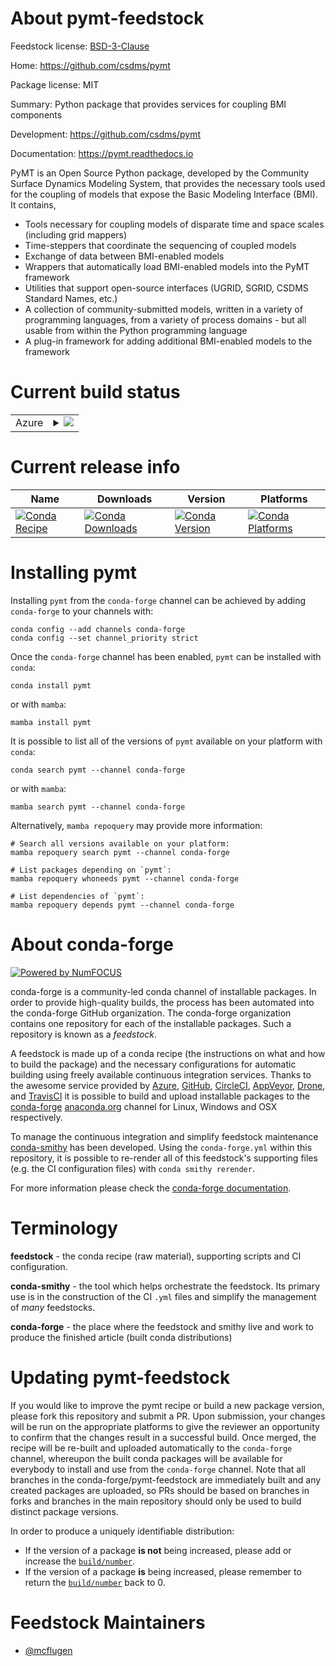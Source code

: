 About pymt-feedstock
====================

Feedstock license: [BSD-3-Clause](https://github.com/conda-forge/pymt-feedstock/blob/main/LICENSE.txt)

Home: https://github.com/csdms/pymt

Package license: MIT

Summary: Python package that provides services for coupling BMI components

Development: https://github.com/csdms/pymt

Documentation: https://pymt.readthedocs.io

PyMT is an Open Source Python package, developed by the Community
Surface Dynamics Modeling System, that provides the necessary
tools used for the coupling of models that expose the Basic
Modeling Interface (BMI). It contains,
*  Tools necessary for coupling models of disparate time and space
   scales (including grid mappers)
*  Time-steppers that coordinate the sequencing of coupled models
*  Exchange of data between BMI-enabled models
*  Wrappers that automatically load BMI-enabled models into the
   PyMT framework
*  Utilities that support open-source interfaces (UGRID, SGRID,
   CSDMS Standard Names, etc.)
*  A collection of community-submitted models, written in a variety
   of programming languages, from a variety of process domains - but
   all usable from within the Python programming language
*  A plug-in framework for adding additional BMI-enabled models to
   the framework


Current build status
====================


<table>
    
  <tr>
    <td>Azure</td>
    <td>
      <details>
        <summary>
          <a href="https://dev.azure.com/conda-forge/feedstock-builds/_build/latest?definitionId=5431&branchName=main">
            <img src="https://dev.azure.com/conda-forge/feedstock-builds/_apis/build/status/pymt-feedstock?branchName=main">
          </a>
        </summary>
        <table>
          <thead><tr><th>Variant</th><th>Status</th></tr></thead>
          <tbody><tr>
              <td>linux_64_numpy2.0python3.10.____cpython</td>
              <td>
                <a href="https://dev.azure.com/conda-forge/feedstock-builds/_build/latest?definitionId=5431&branchName=main">
                  <img src="https://dev.azure.com/conda-forge/feedstock-builds/_apis/build/status/pymt-feedstock?branchName=main&jobName=linux&configuration=linux%20linux_64_numpy2.0python3.10.____cpython" alt="variant">
                </a>
              </td>
            </tr><tr>
              <td>linux_64_numpy2.0python3.11.____cpython</td>
              <td>
                <a href="https://dev.azure.com/conda-forge/feedstock-builds/_build/latest?definitionId=5431&branchName=main">
                  <img src="https://dev.azure.com/conda-forge/feedstock-builds/_apis/build/status/pymt-feedstock?branchName=main&jobName=linux&configuration=linux%20linux_64_numpy2.0python3.11.____cpython" alt="variant">
                </a>
              </td>
            </tr><tr>
              <td>linux_64_numpy2.0python3.12.____cpython</td>
              <td>
                <a href="https://dev.azure.com/conda-forge/feedstock-builds/_build/latest?definitionId=5431&branchName=main">
                  <img src="https://dev.azure.com/conda-forge/feedstock-builds/_apis/build/status/pymt-feedstock?branchName=main&jobName=linux&configuration=linux%20linux_64_numpy2.0python3.12.____cpython" alt="variant">
                </a>
              </td>
            </tr><tr>
              <td>linux_64_numpy2python3.13.____cp313</td>
              <td>
                <a href="https://dev.azure.com/conda-forge/feedstock-builds/_build/latest?definitionId=5431&branchName=main">
                  <img src="https://dev.azure.com/conda-forge/feedstock-builds/_apis/build/status/pymt-feedstock?branchName=main&jobName=linux&configuration=linux%20linux_64_numpy2python3.13.____cp313" alt="variant">
                </a>
              </td>
            </tr><tr>
              <td>osx_64_numpy2.0python3.10.____cpython</td>
              <td>
                <a href="https://dev.azure.com/conda-forge/feedstock-builds/_build/latest?definitionId=5431&branchName=main">
                  <img src="https://dev.azure.com/conda-forge/feedstock-builds/_apis/build/status/pymt-feedstock?branchName=main&jobName=osx&configuration=osx%20osx_64_numpy2.0python3.10.____cpython" alt="variant">
                </a>
              </td>
            </tr><tr>
              <td>osx_64_numpy2.0python3.11.____cpython</td>
              <td>
                <a href="https://dev.azure.com/conda-forge/feedstock-builds/_build/latest?definitionId=5431&branchName=main">
                  <img src="https://dev.azure.com/conda-forge/feedstock-builds/_apis/build/status/pymt-feedstock?branchName=main&jobName=osx&configuration=osx%20osx_64_numpy2.0python3.11.____cpython" alt="variant">
                </a>
              </td>
            </tr><tr>
              <td>osx_64_numpy2.0python3.12.____cpython</td>
              <td>
                <a href="https://dev.azure.com/conda-forge/feedstock-builds/_build/latest?definitionId=5431&branchName=main">
                  <img src="https://dev.azure.com/conda-forge/feedstock-builds/_apis/build/status/pymt-feedstock?branchName=main&jobName=osx&configuration=osx%20osx_64_numpy2.0python3.12.____cpython" alt="variant">
                </a>
              </td>
            </tr><tr>
              <td>osx_64_numpy2python3.13.____cp313</td>
              <td>
                <a href="https://dev.azure.com/conda-forge/feedstock-builds/_build/latest?definitionId=5431&branchName=main">
                  <img src="https://dev.azure.com/conda-forge/feedstock-builds/_apis/build/status/pymt-feedstock?branchName=main&jobName=osx&configuration=osx%20osx_64_numpy2python3.13.____cp313" alt="variant">
                </a>
              </td>
            </tr><tr>
              <td>osx_arm64_numpy2.0python3.10.____cpython</td>
              <td>
                <a href="https://dev.azure.com/conda-forge/feedstock-builds/_build/latest?definitionId=5431&branchName=main">
                  <img src="https://dev.azure.com/conda-forge/feedstock-builds/_apis/build/status/pymt-feedstock?branchName=main&jobName=osx&configuration=osx%20osx_arm64_numpy2.0python3.10.____cpython" alt="variant">
                </a>
              </td>
            </tr><tr>
              <td>osx_arm64_numpy2.0python3.11.____cpython</td>
              <td>
                <a href="https://dev.azure.com/conda-forge/feedstock-builds/_build/latest?definitionId=5431&branchName=main">
                  <img src="https://dev.azure.com/conda-forge/feedstock-builds/_apis/build/status/pymt-feedstock?branchName=main&jobName=osx&configuration=osx%20osx_arm64_numpy2.0python3.11.____cpython" alt="variant">
                </a>
              </td>
            </tr><tr>
              <td>osx_arm64_numpy2.0python3.12.____cpython</td>
              <td>
                <a href="https://dev.azure.com/conda-forge/feedstock-builds/_build/latest?definitionId=5431&branchName=main">
                  <img src="https://dev.azure.com/conda-forge/feedstock-builds/_apis/build/status/pymt-feedstock?branchName=main&jobName=osx&configuration=osx%20osx_arm64_numpy2.0python3.12.____cpython" alt="variant">
                </a>
              </td>
            </tr><tr>
              <td>osx_arm64_numpy2python3.13.____cp313</td>
              <td>
                <a href="https://dev.azure.com/conda-forge/feedstock-builds/_build/latest?definitionId=5431&branchName=main">
                  <img src="https://dev.azure.com/conda-forge/feedstock-builds/_apis/build/status/pymt-feedstock?branchName=main&jobName=osx&configuration=osx%20osx_arm64_numpy2python3.13.____cp313" alt="variant">
                </a>
              </td>
            </tr><tr>
              <td>win_64_numpy2.0python3.10.____cpython</td>
              <td>
                <a href="https://dev.azure.com/conda-forge/feedstock-builds/_build/latest?definitionId=5431&branchName=main">
                  <img src="https://dev.azure.com/conda-forge/feedstock-builds/_apis/build/status/pymt-feedstock?branchName=main&jobName=win&configuration=win%20win_64_numpy2.0python3.10.____cpython" alt="variant">
                </a>
              </td>
            </tr><tr>
              <td>win_64_numpy2.0python3.11.____cpython</td>
              <td>
                <a href="https://dev.azure.com/conda-forge/feedstock-builds/_build/latest?definitionId=5431&branchName=main">
                  <img src="https://dev.azure.com/conda-forge/feedstock-builds/_apis/build/status/pymt-feedstock?branchName=main&jobName=win&configuration=win%20win_64_numpy2.0python3.11.____cpython" alt="variant">
                </a>
              </td>
            </tr><tr>
              <td>win_64_numpy2.0python3.12.____cpython</td>
              <td>
                <a href="https://dev.azure.com/conda-forge/feedstock-builds/_build/latest?definitionId=5431&branchName=main">
                  <img src="https://dev.azure.com/conda-forge/feedstock-builds/_apis/build/status/pymt-feedstock?branchName=main&jobName=win&configuration=win%20win_64_numpy2.0python3.12.____cpython" alt="variant">
                </a>
              </td>
            </tr><tr>
              <td>win_64_numpy2python3.13.____cp313</td>
              <td>
                <a href="https://dev.azure.com/conda-forge/feedstock-builds/_build/latest?definitionId=5431&branchName=main">
                  <img src="https://dev.azure.com/conda-forge/feedstock-builds/_apis/build/status/pymt-feedstock?branchName=main&jobName=win&configuration=win%20win_64_numpy2python3.13.____cp313" alt="variant">
                </a>
              </td>
            </tr>
          </tbody>
        </table>
      </details>
    </td>
  </tr>
</table>

Current release info
====================

| Name | Downloads | Version | Platforms |
| --- | --- | --- | --- |
| [![Conda Recipe](https://img.shields.io/badge/recipe-pymt-green.svg)](https://anaconda.org/conda-forge/pymt) | [![Conda Downloads](https://img.shields.io/conda/dn/conda-forge/pymt.svg)](https://anaconda.org/conda-forge/pymt) | [![Conda Version](https://img.shields.io/conda/vn/conda-forge/pymt.svg)](https://anaconda.org/conda-forge/pymt) | [![Conda Platforms](https://img.shields.io/conda/pn/conda-forge/pymt.svg)](https://anaconda.org/conda-forge/pymt) |

Installing pymt
===============

Installing `pymt` from the `conda-forge` channel can be achieved by adding `conda-forge` to your channels with:

```
conda config --add channels conda-forge
conda config --set channel_priority strict
```

Once the `conda-forge` channel has been enabled, `pymt` can be installed with `conda`:

```
conda install pymt
```

or with `mamba`:

```
mamba install pymt
```

It is possible to list all of the versions of `pymt` available on your platform with `conda`:

```
conda search pymt --channel conda-forge
```

or with `mamba`:

```
mamba search pymt --channel conda-forge
```

Alternatively, `mamba repoquery` may provide more information:

```
# Search all versions available on your platform:
mamba repoquery search pymt --channel conda-forge

# List packages depending on `pymt`:
mamba repoquery whoneeds pymt --channel conda-forge

# List dependencies of `pymt`:
mamba repoquery depends pymt --channel conda-forge
```


About conda-forge
=================

[![Powered by
NumFOCUS](https://img.shields.io/badge/powered%20by-NumFOCUS-orange.svg?style=flat&colorA=E1523D&colorB=007D8A)](https://numfocus.org)

conda-forge is a community-led conda channel of installable packages.
In order to provide high-quality builds, the process has been automated into the
conda-forge GitHub organization. The conda-forge organization contains one repository
for each of the installable packages. Such a repository is known as a *feedstock*.

A feedstock is made up of a conda recipe (the instructions on what and how to build
the package) and the necessary configurations for automatic building using freely
available continuous integration services. Thanks to the awesome service provided by
[Azure](https://azure.microsoft.com/en-us/services/devops/), [GitHub](https://github.com/),
[CircleCI](https://circleci.com/), [AppVeyor](https://www.appveyor.com/),
[Drone](https://cloud.drone.io/welcome), and [TravisCI](https://travis-ci.com/)
it is possible to build and upload installable packages to the
[conda-forge](https://anaconda.org/conda-forge) [anaconda.org](https://anaconda.org/)
channel for Linux, Windows and OSX respectively.

To manage the continuous integration and simplify feedstock maintenance
[conda-smithy](https://github.com/conda-forge/conda-smithy) has been developed.
Using the ``conda-forge.yml`` within this repository, it is possible to re-render all of
this feedstock's supporting files (e.g. the CI configuration files) with ``conda smithy rerender``.

For more information please check the [conda-forge documentation](https://conda-forge.org/docs/).

Terminology
===========

**feedstock** - the conda recipe (raw material), supporting scripts and CI configuration.

**conda-smithy** - the tool which helps orchestrate the feedstock.
                   Its primary use is in the construction of the CI ``.yml`` files
                   and simplify the management of *many* feedstocks.

**conda-forge** - the place where the feedstock and smithy live and work to
                  produce the finished article (built conda distributions)


Updating pymt-feedstock
=======================

If you would like to improve the pymt recipe or build a new
package version, please fork this repository and submit a PR. Upon submission,
your changes will be run on the appropriate platforms to give the reviewer an
opportunity to confirm that the changes result in a successful build. Once
merged, the recipe will be re-built and uploaded automatically to the
`conda-forge` channel, whereupon the built conda packages will be available for
everybody to install and use from the `conda-forge` channel.
Note that all branches in the conda-forge/pymt-feedstock are
immediately built and any created packages are uploaded, so PRs should be based
on branches in forks and branches in the main repository should only be used to
build distinct package versions.

In order to produce a uniquely identifiable distribution:
 * If the version of a package **is not** being increased, please add or increase
   the [``build/number``](https://docs.conda.io/projects/conda-build/en/latest/resources/define-metadata.html#build-number-and-string).
 * If the version of a package **is** being increased, please remember to return
   the [``build/number``](https://docs.conda.io/projects/conda-build/en/latest/resources/define-metadata.html#build-number-and-string)
   back to 0.

Feedstock Maintainers
=====================

* [@mcflugen](https://github.com/mcflugen/)

